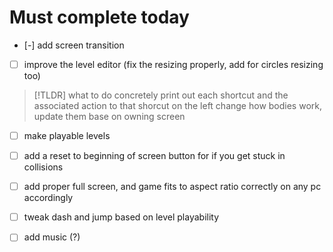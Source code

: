 # Must complete today

- [-] add screen transition

- [ ] improve the level editor (fix the resizing properly, add for circles resizing too)
> [!TLDR] what to do concretely
> print out each shortcut and the associated action to that shorcut on the left
> change how bodies work, update them base on owning screen

- [ ] make playable levels
- [ ] add a reset to beginning of screen button for if you get stuck in collisions
- [ ] add proper full screen, and game fits to aspect ratio correctly on any pc accordingly
- [ ] tweak dash and jump based on level playability
- [ ] add music (?)


